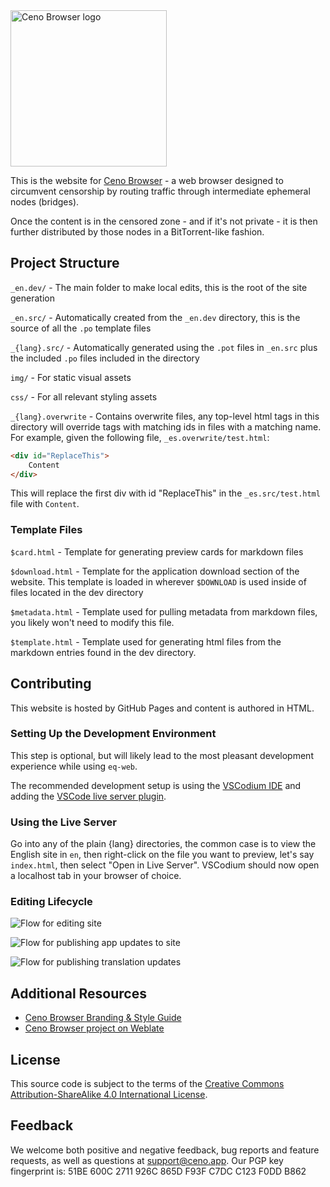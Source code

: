 <img src="img/logo_ceno.png" width=250px alt="Ceno Browser logo">

This is the website for [Ceno Browser](https://ceno.app) - a web browser designed to circumvent censorship by routing traffic through intermediate ephemeral nodes (bridges).

Once the content is in the censored zone - and if it's not private - it is then further distributed by those nodes in a BitTorrent-like fashion.

## Project Structure

`_en.dev/` - The main folder to make local edits, this is the root of the site generation

`_en.src/` - Automatically created from the `_en.dev` directory, this is the source of all the `.po` template files

`_{lang}.src/` - Automatically generated using the `.pot` files in `_en.src` plus the included `.po` files included in the directory

`img/` - For static visual assets

`css/` - For all relevant styling assets

`_{lang}.overwrite` - Contains overwrite files, any top-level html tags in this directory will override tags with matching ids in files with a matching name. For example, given the following file, `_es.overwrite/test.html`:

```html
<div id="ReplaceThis">
    Content
</div>
```

This will replace the first div with id "ReplaceThis" in the `_es.src/test.html` file with `Content`.

### Template Files

`$card.html` - Template for generating preview cards for markdown files

`$download.html` - Template for the application download section of the website. This template is loaded in wherever `$DOWNLOAD` is used inside of files located in the dev directory

`$metadata.html` - Template used for pulling metadata from markdown files, you likely won't need to modify this file.

`$template.html` - Template used for generating html files from the markdown entries found in the dev directory.

## Contributing

This website is hosted by GitHub Pages and content is authored in HTML.

### Setting Up the Development Environment

This step is optional, but will likely lead to the most pleasant development experience while using `eq-web`.

The recommended development setup is using the [VSCodium IDE](https://vscodium.com/) and adding the [VSCode live server plugin](https://github.com/ritwickdey/vscode-live-server). 

### Using the Live Server

Go into any of the plain {lang} directories, the common case is to view the English site in `en`, then right-click on the file you want to preview, let's say `index.html`, then select "Open in Live Server". VSCodium should now open a localhost tab in your browser of choice.

### Editing Lifecycle

![Flow for editing site](./_project-docs/edit-site.svg)

![Flow for publishing app updates to site](./_project-docs/update-download.svg)

![Flow for publishing translation updates](./_project-docs/update-translations.svg)
## Additional Resources

- [Ceno Browser Branding & Style Guide](https://ceno.app/en/branding.html)
- [Ceno Browser project on Weblate](https://hosted.weblate.org/projects/censorship-no/)

## License

This source code is subject to the terms of the [Creative Commons Attribution-ShareAlike 4.0 International License](LICENSE.md).

## Feedback

We welcome both positive and negative feedback, bug reports and feature requests, as well as questions at support@ceno.app.
Our PGP key fingerprint is: 51BE 600C 2711 926C 865D F93F C7DC C123 F0DD B862
